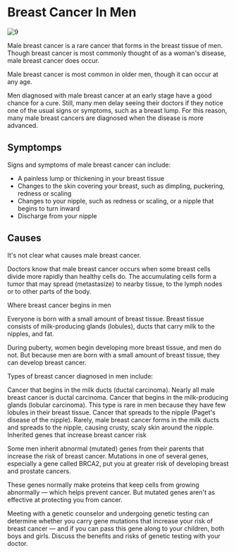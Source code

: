 # Breast Cancer In Men

![9](static/expanded/dnt/image/0009.jpg)

Male breast cancer is a rare cancer that forms in the breast tissue of men. Though breast cancer is most commonly thought of as a woman's disease, male breast cancer does occur.

Male breast cancer is most common in older men, though it can occur at any age.

Men diagnosed with male breast cancer at an early stage have a good chance for a cure. Still, many men delay seeing their doctors if they notice one of the usual signs or symptoms, such as a breast lump. For this reason, many male breast cancers are diagnosed when the disease is more advanced.

## Symptomps

Signs and symptoms of male breast cancer can include:

+ A painless lump or thickening in your breast tissue
+ Changes to the skin covering your breast, such as dimpling, puckering, redness or scaling
+ Changes to your nipple, such as redness or scaling, or a nipple that begins to turn inward
+ Discharge from your nipple

## Causes

It's not clear what causes male breast cancer.

Doctors know that male breast cancer occurs when some breast cells divide more rapidly than healthy cells do. The accumulating cells form a tumor that may spread (metastasize) to nearby tissue, to the lymph nodes or to other parts of the body.

Where breast cancer begins in men

Everyone is born with a small amount of breast tissue. Breast tissue consists of milk-producing glands (lobules), ducts that carry milk to the nipples, and fat.

During puberty, women begin developing more breast tissue, and men do not. But because men are born with a small amount of breast tissue, they can develop breast cancer.

Types of breast cancer diagnosed in men include:

Cancer that begins in the milk ducts (ductal carcinoma). Nearly all male breast cancer is ductal carcinoma.
Cancer that begins in the milk-producing glands (lobular carcinoma). This type is rare in men because they have few lobules in their breast tissue.
Cancer that spreads to the nipple (Paget's disease of the nipple). Rarely, male breast cancer forms in the milk ducts and spreads to the nipple, causing crusty, scaly skin around the nipple.
Inherited genes that increase breast cancer risk

Some men inherit abnormal (mutated) genes from their parents that increase the risk of breast cancer. Mutations in one of several genes, especially a gene called BRCA2, put you at greater risk of developing breast and prostate cancers.

These genes normally make proteins that keep cells from growing abnormally — which helps prevent cancer. But mutated genes aren't as effective at protecting you from cancer.

Meeting with a genetic counselor and undergoing genetic testing can determine whether you carry gene mutations that increase your risk of breast cancer — and if you can pass this gene along to your children, both boys and girls. Discuss the benefits and risks of genetic testing with your doctor.
